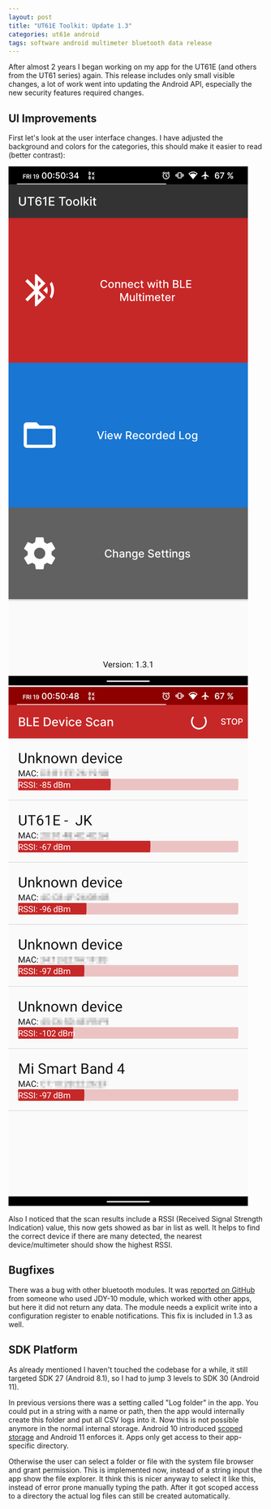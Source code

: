 ```yaml
---
layout: post
title: "UT61E Toolkit: Update 1.3"
categories: ut61e android
tags: software android multimeter bluetooth data release
---
```

After almost 2 years I began working on my app for the UT61E (and others from the UT61 series) again.
This release includes only small visible changes, a lot of work went into updating the Android API, especially the new security features required changes.

## UI Improvements
First let's look at the user interface changes. I have adjusted the background and colors for the categories, this should make it easier to read (better contrast):

![App start new colors](/assets/ut61e-android/1_3/start-colors.png)
![App scan RSSI bar](/assets/ut61e-android/1_3/scan-rssi.png)

Also I noticed that the scan results include a RSSI (Received Signal Strength Indication) value, this now gets showed as bar in list as well. It helps to find the correct device if there are many detected, the nearest device/multimeter should show the highest RSSI. 
## Bugfixes
There was a bug with other bluetooth modules. It was [reported on GitHub](https://github.com/Jakeler/UT61E-Toolkit/issues/10) from someone who used JDY-10 module, which worked with other apps, but here it did not return any data. 
The module needs a explicit write into a configuration register to enable notifications. This fix is included in 1.3 as well.
## SDK Platform
As already mentioned I haven't touched the codebase for a while, it still targeted SDK 27 (Android 8.1), so I had to jump 3 levels to SDK 30 (Android 11).

In previous versions there was a setting called "Log folder" in the app. You could put in a string with a name or path, then the app would internally create this folder and put all CSV logs into it. Now this is not possible anymore in the normal internal storage. Android 10 introduced [scoped storage](https://developer.android.com/training/data-storage#scoped-storage) and Android 11 enforces it. Apps only get access to their app-specific directory.

Otherwise the user can select a folder or file with the system file browser and grant permission.
This is implemented now, instead of a string input the app show the file explorer. It think this is nicer anyway to select it like this, instead of error prone manually typing the path. After it got scoped access to a directory the actual log files can still be created automatically.